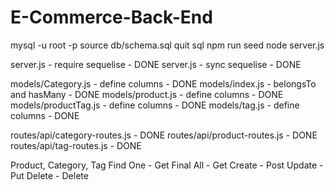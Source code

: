 # E-Commerce-Back-End


mysql -u root -p
source db/schema.sql
quit sql
npm run seed
node server.js


















server.js - require sequelise - DONE
server.js - sync sequelise - DONE

models/Category.js - define columns - DONE
models/index.js - belongsTo and hasMany - DONE
models/product.js - define columns - DONE
models/productTag.js - define columns - DONE
models/tag.js - define columns - DONE 

routes/api/category-routes.js - DONE
routes/api/product-routes.js - DONE
routes/api/tag-routes.js - DONE


Product, Category, Tag
Find One - Get
Final All - Get
Create - Post
Update - Put
Delete - Delete